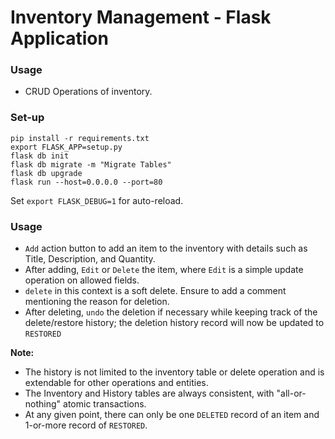 # Inventory Management - Flask Application

### Usage
- CRUD Operations of inventory.

### Set-up
```
pip install -r requirements.txt
export FLASK_APP=setup.py
flask db init
flask db migrate -m "Migrate Tables"
flask db upgrade
flask run --host=0.0.0.0 --port=80
```
Set `export FLASK_DEBUG=1` for auto-reload.

### Usage
- `Add` action button to add an item to the inventory with details such as Title, Description, and Quantity.
- After adding, `Edit` or `Delete` the item, where `Edit` is a simple update operation on allowed fields.
- `delete` in this context is a soft delete. Ensure to add a comment mentioning the reason for deletion. 
- After deleting, `undo` the deletion if necessary while keeping track of the delete/restore history; the deletion history record will now be updated to `RESTORED`

**Note:**
- The history is not limited to the inventory table or delete operation and is extendable for other operations and entities.
- The Inventory and History tables are always consistent, with "all-or-nothing" atomic transactions.
- At any given point, there can only be one `DELETED` record of an item and 1-or-more record of `RESTORED`.

